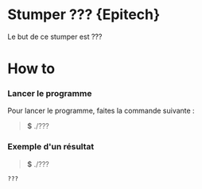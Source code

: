 # Stumper ??? {Epitech}

Le but de ce stumper est ???


# How to

### Lancer le programme

Pour lancer le programme, faites la commande suivante :
> **$** ./???

### Exemple d'un résultat

> **$**  ./???
```
???
```